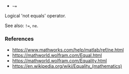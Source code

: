 * `~=`

Logical 'not equals' operator.

See also: `!=`, `ne`.

### References

* https://www.mathworks.com/help/matlab/ref/ne.html
* https://mathworld.wolfram.com/Equal.html
* https://mathworld.wolfram.com/Equality.html
* https://en.wikipedia.org/wiki/Equality_(mathematics)
